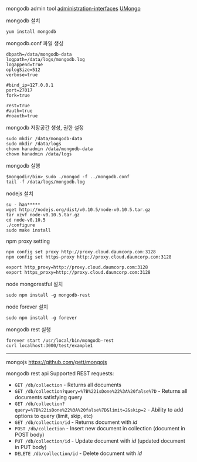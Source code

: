 mongodb admin tool
[administration-interfaces](http://docs.mongodb.org/ecosystem/tools/administration-interfaces/)
[UMongo](http://edgytech.com/umongo/)

mongodb 설치
```shell
yum install mongodb
```

mongodb.conf 파일 생성
```
dbpath=/data/mongodb-data
logpath=/data/logs/mongodb.log
logappend=true
oplogSize=512
verbose=true

#bind_ip=127.0.0.1
port=27017
fork=true

rest=true
#auth=true
#noauth=true
```

mongodb 저장공간 생성, 권한 설정 
```shell
sudo mkdir /data/mongodb-data
sudo mkdir /data/logs
chown hanadmin /data/mongodb-data
chown hanadmin /data/logs
```

mongodb 실행
```shell
$mongodir/bin> sudo ./mongod -f ../mongodb.conf
tail -f /data/logs/mongodb.log 
```

nodejs 설치
```shell
su - han*****
wget http://nodejs.org/dist/v0.10.5/node-v0.10.5.tar.gz
tar xzvf node-v0.10.5.tar.gz
cd node-v0.10.5
./configure
sudo make install
```

npm proxy setting
```shell
npm config set proxy http://proxy.cloud.daumcorp.com:3128 
npm config set https-proxy http://proxy.cloud.daumcorp.com:3128 

export http_proxy=http://proxy.cloud.daumcorp.com:3128
export https_proxy=http://proxy.cloud.daumcorp.com:3128
```

node mongorestful 설치
```shell
sudo npm install -g mongodb-rest
```

node forever 설치
```shell
sudo npm install -g forever
```

mongodb rest 실행
```shell
forever start /usr/local/bin/mongodb-rest
curl localhost:3000/test/example1
```

-----

mongojs
https://github.com/gett/mongojs


mongodb rest api
Supported REST requests:

* `GET /db/collection` - Returns all documents
* `GET /db/collection?query=%7B%22isDone%22%3A%20false%7D` - Returns all documents satisfying query
* `GET /db/collection?query=%7B%22isDone%22%3A%20false%7D&limit=2&skip=2` - Ability to add options to query (limit, skip, etc)
* `GET /db/collection/id` - Returns document with _id_
* `POST /db/collection` - Insert new document in collection (document in POST body)
* `PUT /db/collection/id` - Update document with _id_ (updated document in PUT body)
* `DELETE /db/collection/id` - Delete document with _id_
